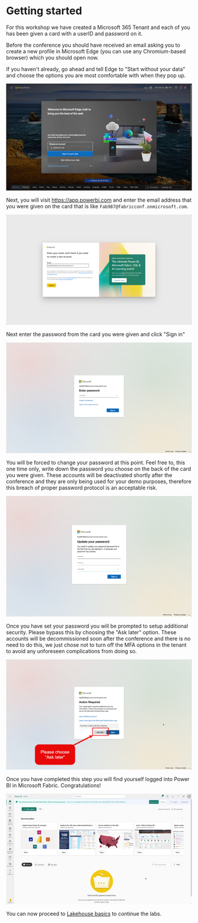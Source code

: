 # Getting started

For this workshop we have created a Microsoft 365 Tenant and each of you has been given a card with a userID and password on it.

Before the conference you should have received an email asking you to create a new profile in Microsoft Edge (you can use any Chromium-based browser) which you should open now.

If you haven't already, go ahead and tell Edge to "Start without your data" and choose the options you are most comfortable with when they pop up.

![core edge image](assets/20240320_160417_image.png)

Next, you will visit [<https://app.powerbi.com>](https://app.powerbi.com) and enter the email address that you were given on the card that is like `Fab987@fabricconf.onmicrosoft.com`.

![power bi sign-in page](assets/20240320_162234_image.png)

Next enter the password from the card you were given and click "Sign in"

![password prompt](assets/20240320_162208_image.png)

You will be forced to change your password at this point. Feel free to, this one time only, write down the password you choose on the back of the card you were given. These accounts will be deactivated shortly after the conference and they are only being used for your demo purposes, therefore this breach of proper password protocol is an acceptable risk.

![update password prompt](assets/20240320_163744_image.png)

Once you have set your password you will be prompted to setup additional security. Please bypass this by choosing the "Ask later" option. These accounts will be decommissioned soon after the conference and there is no need to do this, we just chose not to turn off the MFA options in the tenant to avoid any unforeseen complications from doing so.

![skip MFA](assets/20240320_164144_image.png)

Once you have completed this step you will find yourself logged into Power BI in Microsoft Fabric. Congratulations!

![power bi home](assets/20240320_163507_image.png)

You can now proceed to [Lakehouse basics](./1.%20Lakehouse%20basics.md) to continue the labs.

